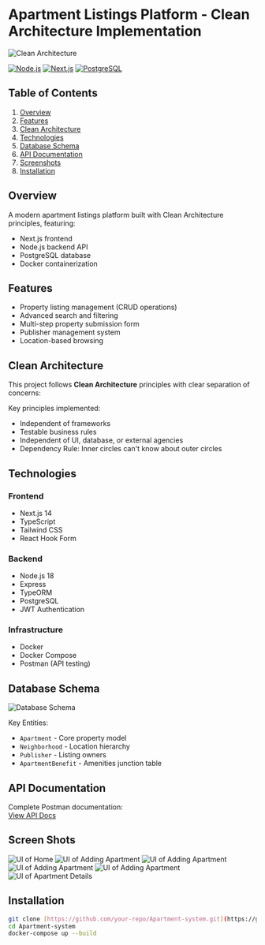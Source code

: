 # Apartment Listings Platform - Clean Architecture Implementation

![Clean Architecture](https://blog.cleancoder.com/uncle-bob/images/2012-08-13-the-clean-architecture/CleanArchitecture.jpg)

[![Node.js](https://img.shields.io/badge/Node.js-18-green)]()
[![Next.js](https://img.shields.io/badge/Next.js-14-blue)]()
[![PostgreSQL](https://img.shields.io/badge/PostgreSQL-15-blue)]()
## Table of Contents
1. [Overview](#overview)
2. [Features](#features)
3. [Clean Architecture](#clean-architecture)
4. [Technologies](#technologies)
5. [Database Schema](#database-schema)
6. [API Documentation](#api-documentation)
7. [Screenshots](#screen-shots)
8. [Installation](#installation)

## Overview <a name="overview"></a>
A modern apartment listings platform built with Clean Architecture principles, featuring:

- Next.js frontend
- Node.js backend API
- PostgreSQL database
- Docker containerization

## Features <a name="features"></a>
- Property listing management (CRUD operations)
- Advanced search and filtering
- Multi-step property submission form
- Publisher management system
- Location-based browsing

## Clean Architecture <a name="clean-architecture"></a>
This project follows **Clean Architecture** principles with clear separation of concerns:



Key principles implemented:
- Independent of frameworks
- Testable business rules
- Independent of UI, database, or external agencies
- Dependency Rule: Inner circles can't know about outer circles

## Technologies <a name="technologies"></a>

### Frontend
- Next.js 14
- TypeScript
- Tailwind CSS
- React Hook Form

### Backend
- Node.js 18
- Express
- TypeORM
- PostgreSQL
- JWT Authentication

### Infrastructure
- Docker
- Docker Compose
- Postman (API testing)

## Database Schema <a name="database-schema"></a>
![Database Schema](./assets/apartment.png)

Key Entities:
- `Apartment` - Core property model
- `Neighborhood` - Location hierarchy
- `Publisher` - Listing owners
- `ApartmentBenefit` - Amenities junction table

## API Documentation <a name="api-documentation"></a>
Complete Postman documentation:  
[View API Docs](https://documenter.getpostman.com/view/22778824/2sB2cYdLpw)

## Screen Shots <a name="screen-shots"></a>
![UI of Home](./assets/Home.PNG)
![UI of Adding Apartment](./assets/Add-new-apartment-1.PNG)
![UI of Adding Apartment](./assets/Add-new-apartment-2.PNG)
![UI of Adding Apartment](./assets/Add-new-apartment-3.PNG)
![UI of Adding Apartment](./assets/Add-new-apartment-4.PNG)
![UI of Apartment Details](./assets/apartment-details.PNG)
## Installation <a name="installation"></a>
```bash
git clone [https://github.com/your-repo/Apartment-system.git](https://github.com/atmoharam/Apartment-system)
cd Apartment-system
docker-compose up --build
